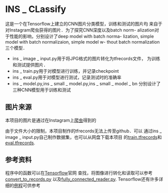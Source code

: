 # **INS _ CLassify**

这是一个在Tensorflow上建立的CNN图片分类模型，训练和测试的图片均
来自于对Instagram爬虫获得的图片．为了探究CNN深度以及batch norm-
alization对于性能的影响，分别设计了deep model with batch norma-
lization, simple model with batch normalizaion, simple model w-
thout batch normalization三个模型．

- ins _ image _ input.py用于将JPG格式的图片转化为tfrecords文件，
为训练和测试提供图片．
- ins _ train.py用于对模型进行训练，并记录checkpoint
- ins _ eval.py用于对模型进行测试，记录测试时的准确率
- ins _ model.py,ins _ small _ model.py,ins _ small _ model _ bn
分别设计了三种CNN模型用于训练和测试

## 图片来源

本项目的图片是通过在Instagram上[爬虫](https://github.com/CuthbertCai/Instagram)得到的

由于文件大小的限制，本项目制作的tfrecords无法上传至github．可以
通过ins _ image _ input.py自己制作数据集，也可以从网盘下载本项目
的[train.tfrecords](https://mega.nz/#!ErAwjZ7b)和[eval.tfrecords](https://mega.nz/#!5jJSwAJY).

## 参考资料

程序中的函数可以在[Tensorflow](https://www.tensorflow.org/)官网
查找，将图像进行转化和读取可以参考[convert_to_records.py](https://github.com/tensorflow/tensorflow/blob/r1.2/tensorflow/examples/how_tos/reading_data/convert_to_records.py)
以及[fully_connected_reader.py](https://github.com/tensorflow/tensorflow/blob/r1.2/tensorflow/examples/how_tos/reading_data/fully_connected_reader.py).
Tensorflow还有许多详细的[例程](https://github.com/tensorflow/models)可供参考
